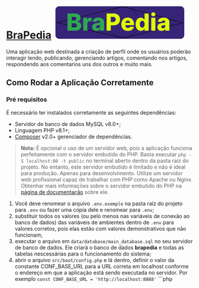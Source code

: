 # [BraPedia](http://brapedia.infinityfreeapp.com/) ![Logo BraPedia](https://raw.githubusercontent.com/Nilton-hub/BraPedia/0d1a290e97a20430fc02c92075a25450c8c60269/public/assets/images/logo.svg)

Uma aplicação web destinada a criação de perfil onde os usuários poderão interagir lendo, publicando, gerenciando artigos, comentando nos artigos, respondendo aos comentarios uns dos outros e muito mais.

## Como Rodar a Aplicação Corretamente

### Pré requisitos

É necessário ter instalados corretamente as seguintes dependências:

- Servidor de banco de dados MySQL v8.0+;
- Linguagem PHP v8.1+;
- [Composer](https://getcomposer.org/) v2.0+ gerenciador de dependências.

> **Nota:** É opcional o uso de um servidor web, pois a aplicação funciona perfeitamente com o servidor embutido do PHP. Basta executar `php -S localhost:80 -t public` no terminal aberto dentro da pasta raiz do projeto. No entanto, este servidor embutido é limitado e não é ideal para produção. Apenas para desenvolvimento. Utilize um servidor web profissional capaz de trabalhar com PHP como Apache ou Nginx.
> Obtenhar mais informações sobre o servidor embutido do PHP na [página de documentação](https://www.php.net/manual/pt_BR/features.commandline.webserver.php) sobre ele.

1. Você deve renomear o arquivo `.env.exemple` na pasta raíz do projeto para `.env` ou fazer uma cópia dele e renomear 
para `.env`;
2. substituir todos os valores (ou pelo menos nas variáveis de conexão ao banco de dados) das variáveis de ambientes
dentro de `.env` para valores corretos, pois elas estão com valores demonstrativos que não funcionam;
3. executar o arquivo em `data/database/main_database.sql` no seu servidor de banco de dados. Ele criará o banco de dados **brapedia** e todas as 
tabelas nescessárias para o funcionamento do sistema;
4. abrir o arquivo `src/boot/config.php` e lá dentro, definir o valor da constante CONF_BASE_URL para a URL correta em 
localhost conforme o endereço em que a aplicação está sendo executada no servidor. Por exemplo `const CONF_BASE_URL = 'http://localhost:8888'` ```php
<?php

// BASE URL
const CONF_BASE_URL = 'http://localhost:8888';
``` e também a constante URL em `public/assets/scripts/main.js` no início do arquivo logo abaixo dos imports; ```javascript
const URL = 'http://localhost:8888';
``` Os exemplos acima assumem que você está executando o servidor em localhost na porta 8888. Caso não for use, a URL específica.
5. iniciar o servidor web dentro da pasta `/public`. Pois é ela que contem toda a saída que será retornada para o cliente.

Estes passos permitem que ao iniciar um servidor web capaz de executar o PHP e acessar a respectiva URL pelo navegador, 
você consiga ver a aplicação executando.

### Contato do Desenvolvedor

- Email: [joseniltonduarte3@gmail.com](mailto:joseniltonduarte3@gmail.com)
- [Linkedin](https://www.linkedin.com/in/nilton-duarte-05b530175/)
- [Instagram](https://www.instagram.com/duarte_2000/)
- [Twitter](https://twitter.com/NiltonD17284468)


